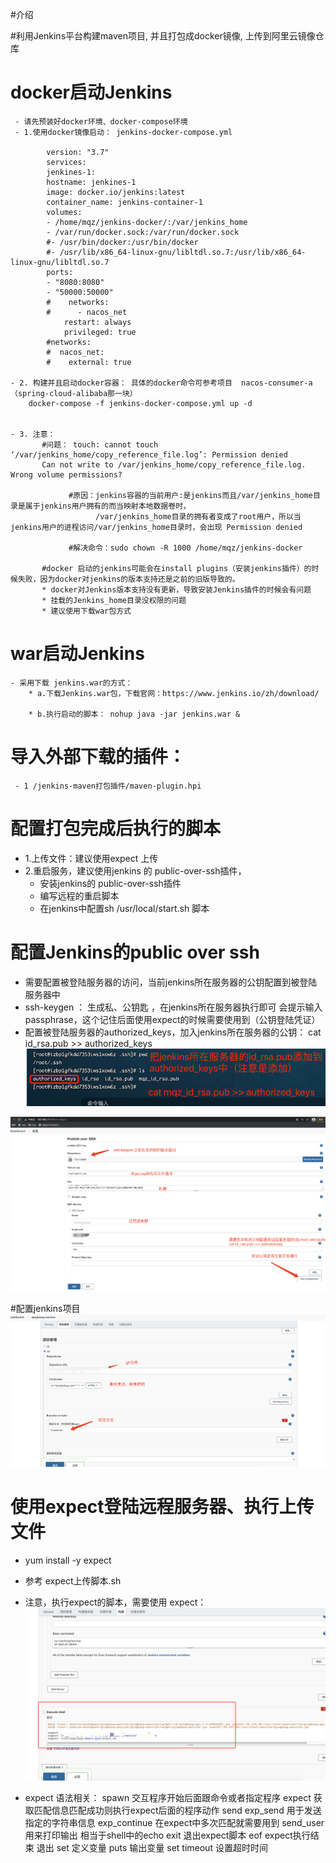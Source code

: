 #介绍

#利用Jenkins平台构建maven项目, 并且打包成docker镜像, 上传到阿里云镜像仓库

# docker启动Jenkins
     - 请先预装好docker环境、docker-compose环境
     - 1.使用docker镜像启动： jenkins-docker-compose.yml

            version: "3.7"
            services:
            jenkines-1:
            hostname: jenkines-1
            image: docker.io/jenkins:latest
            container_name: jenkins-container-1
            volumes:
            - /home/mqz/jenkins-docker/:/var/jenkins_home
            - /var/run/docker.sock:/var/run/docker.sock
            #- /usr/bin/docker:/usr/bin/docker
            #- /usr/lib/x86_64-linux-gnu/libltdl.so.7:/usr/lib/x86_64-linux-gnu/libltdl.so.7
            ports:
            - "8080:8080"
            - "50000:50000"
            #    networks:
            #      - nacos_net
                restart: always
                privileged: true
            #networks:
            #  nacos_net:
            #    external: true

    - 2. 构建并且启动docker容器： 具体的docker命令可参考项目  nacos-consumer-a （spring-cloud-alibaba那一块）
        docker-compose -f jenkins-docker-compose.yml up -d 

   
    - 3. 注意：
           #问题： touch: cannot touch ‘/var/jenkins_home/copy_reference_file.log’: Permission denied
           Can not write to /var/jenkins_home/copy_reference_file.log. Wrong volume permissions?
         
                 #原因：jenkins容器的当前用户:是jenkins而且/var/jenkins_home目录是属于jenkins用户拥有的而当映射本地数据卷时，
                       /var/jenkins_home目录的拥有者变成了root用户，所以当jenkins用户的进程访问/var/jenkins_home目录时，会出现 Permission denied
                 
                 #解决命令：sudo chown -R 1000 /home/mqz/jenkins-docker
                 
           #docker 启动的jenkins可能会在install plugins（安装jenkins插件）的时候失败，因为docker对jenkins的版本支持还是之前的旧版导致的。
           * docker对Jenkins版本支持没有更新，导致安装Jenkins插件的时候会有问题
           * 挂载的Jenkins_home目录没权限的问题
           * 建议使用下载war包方式

# war启动Jenkins   

    - 采用下载 jenkins.war的方式：
        * a.下载Jenkins.war包，下载官网：https://www.jenkins.io/zh/download/ 

        * b.执行启动的脚本： nohup java -jar jenkins.war &
        
# 导入外部下载的插件：
     - 1 /jenkins-maven打包插件/maven-plugin.hpi
     
# 配置打包完成后执行的脚本
   - 1.上传文件：建议使用expect 上传
   - 2.重启服务，建议使用jenkins 的 public-over-ssh插件，
      * 安装jenkins的 public-over-ssh插件
      * 编写远程的重启脚本
      * 在jenkins中配置sh /usr/local/start.sh 脚本

# 配置Jenkins的public over ssh

   - 需要配置被登陆服务器的访问，当前jenkins所在服务器的公钥配置到被登陆服务器中
   - ssh-keygen ： 生成私、公钥匙 ，在jenkins所在服务器执行即可
      会提示输入passphrase，这个记住后面使用expect的时候需要使用到（公钥登陆凭证）
   - 配置被登陆服务器的authorized_keys，加入jenkins所在服务器的公钥：
      cat id_rsa.pub >> authorized_keys
![公钥配置](./images/公钥配置.png)     


![配置jenkins的publish-over-ssh](images/配置Jenkins的Publish-over-SSH插件.jpg)

#配置jenkins项目
![jenkins项目配置](images/Jenkins项目配置注意1.jpg)


# 使用expect登陆远程服务器、执行上传文件
 - yum install -y expect 
 - 参考 expect上传脚本.sh
 - 注意，执行expect的脚本，需要使用 expect：
![expect执行远程脚本](/images/使用expect执行远程脚本.jpg)
   
 - expect 语法相关：
   spawn               交互程序开始后面跟命令或者指定程序
   expect              获取匹配信息匹配成功则执行expect后面的程序动作
   send exp_send       用于发送指定的字符串信息
   exp_continue        在expect中多次匹配就需要用到
   send_user           用来打印输出 相当于shell中的echo
   exit                退出expect脚本
   eof                 expect执行结束 退出
   set                 定义变量
   puts                输出变量
   set timeout         设置超时时间

    

 
 





    
